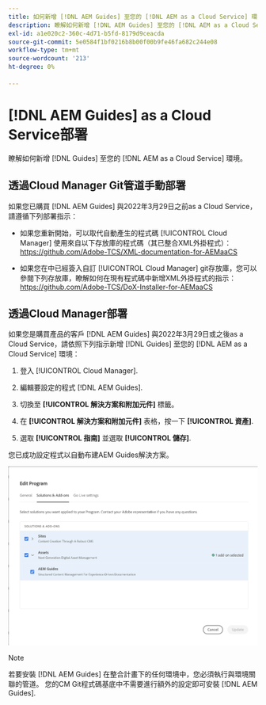 ```yaml
---
title: 如何新增 [!DNL AEM Guides] 至您的 [!DNL AEM as a Cloud Service] 環境
description: 瞭解如何新增 [!DNL AEM Guides] 至您的 [!DNL AEM as a Cloud Service] 環境
exl-id: a1e020c2-360c-4d71-b5fd-8179d9ceacda
source-git-commit: 5e0584f1bf0216b8b00f00b9fe46fa682c244e08
workflow-type: tm+mt
source-wordcount: '213'
ht-degree: 0%

---
```


# [!DNL AEM Guides] as a Cloud Service部署

瞭解如何新增 [!DNL Guides] 至您的 [!DNL AEM as a Cloud Service] 環境。

## 透過Cloud Manager Git管道手動部署

如果您已購買 [!DNL AEM Guides] 與2022年3月29日之前as a Cloud Service，請遵循下列部署指示：

* 如果您重新開始，可以取代自動產生的程式碼 [!UICONTROL Cloud Manager] 使用來自以下存放庫的程式碼（其已整合XML外掛程式）： https://github.com/Adobe-TCS/XML-documentation-for-AEMaaCS

* 如果您在中已經簽入自訂 [!UICONTROL Cloud Manager] git存放庫，您可以參閱下列存放庫，瞭解如何在現有程式碼中新增XML外掛程式的指示：https://github.com/Adobe-TCS/DoX-Installer-for-AEMaaCS

## 透過Cloud Manager部署

如果您是購買產品的客戶 [!DNL AEM Guides] 與2022年3月29日或之後as a Cloud Service，請依照下列指示新增 [!DNL Guides] 至您的 [!DNL AEM as a Cloud Service] 環境：

1. 登入 [!UICONTROL Cloud Manager].

1. 編輯要設定的程式 [!DNL AEM Guides].

1. 切換至 **[!UICONTROL 解決方案和附加元件]** 標籤。

1. 在 **[!UICONTROL 解決方案和附加元件]** 表格，按一下 **[!UICONTROL 資產]**.

1. 選取 **[!UICONTROL 指南]** 並選取 **[!UICONTROL 儲存]**.

您已成功設定程式以自動布建AEM Guides解決方案。

![設定AEM Guides解決方案](assets/addon-configuration.png)

>[!NOTE]
>
>若要安裝 [!DNL AEM Guides] 在整合計畫下的任何環境中，您必須執行與環境關聯的管道。 您的CM Git程式碼基底中不需要進行額外的設定即可安裝 [!DNL AEM Guides].
